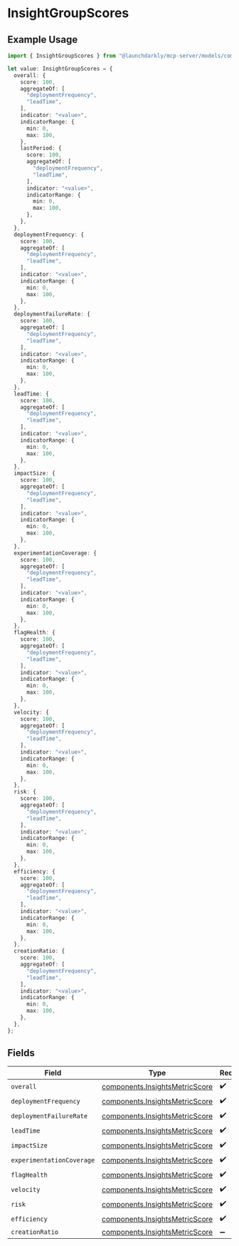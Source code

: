# InsightGroupScores

## Example Usage

```typescript
import { InsightGroupScores } from "@launchdarkly/mcp-server/models/components";

let value: InsightGroupScores = {
  overall: {
    score: 100,
    aggregateOf: [
      "deploymentFrequency",
      "leadTime",
    ],
    indicator: "<value>",
    indicatorRange: {
      min: 0,
      max: 100,
    },
    lastPeriod: {
      score: 100,
      aggregateOf: [
        "deploymentFrequency",
        "leadTime",
      ],
      indicator: "<value>",
      indicatorRange: {
        min: 0,
        max: 100,
      },
    },
  },
  deploymentFrequency: {
    score: 100,
    aggregateOf: [
      "deploymentFrequency",
      "leadTime",
    ],
    indicator: "<value>",
    indicatorRange: {
      min: 0,
      max: 100,
    },
  },
  deploymentFailureRate: {
    score: 100,
    aggregateOf: [
      "deploymentFrequency",
      "leadTime",
    ],
    indicator: "<value>",
    indicatorRange: {
      min: 0,
      max: 100,
    },
  },
  leadTime: {
    score: 100,
    aggregateOf: [
      "deploymentFrequency",
      "leadTime",
    ],
    indicator: "<value>",
    indicatorRange: {
      min: 0,
      max: 100,
    },
  },
  impactSize: {
    score: 100,
    aggregateOf: [
      "deploymentFrequency",
      "leadTime",
    ],
    indicator: "<value>",
    indicatorRange: {
      min: 0,
      max: 100,
    },
  },
  experimentationCoverage: {
    score: 100,
    aggregateOf: [
      "deploymentFrequency",
      "leadTime",
    ],
    indicator: "<value>",
    indicatorRange: {
      min: 0,
      max: 100,
    },
  },
  flagHealth: {
    score: 100,
    aggregateOf: [
      "deploymentFrequency",
      "leadTime",
    ],
    indicator: "<value>",
    indicatorRange: {
      min: 0,
      max: 100,
    },
  },
  velocity: {
    score: 100,
    aggregateOf: [
      "deploymentFrequency",
      "leadTime",
    ],
    indicator: "<value>",
    indicatorRange: {
      min: 0,
      max: 100,
    },
  },
  risk: {
    score: 100,
    aggregateOf: [
      "deploymentFrequency",
      "leadTime",
    ],
    indicator: "<value>",
    indicatorRange: {
      min: 0,
      max: 100,
    },
  },
  efficiency: {
    score: 100,
    aggregateOf: [
      "deploymentFrequency",
      "leadTime",
    ],
    indicator: "<value>",
    indicatorRange: {
      min: 0,
      max: 100,
    },
  },
  creationRatio: {
    score: 100,
    aggregateOf: [
      "deploymentFrequency",
      "leadTime",
    ],
    indicator: "<value>",
    indicatorRange: {
      min: 0,
      max: 100,
    },
  },
};
```

## Fields

| Field                                                                            | Type                                                                             | Required                                                                         | Description                                                                      |
| -------------------------------------------------------------------------------- | -------------------------------------------------------------------------------- | -------------------------------------------------------------------------------- | -------------------------------------------------------------------------------- |
| `overall`                                                                        | [components.InsightsMetricScore](../../models/components/insightsmetricscore.md) | :heavy_check_mark:                                                               | N/A                                                                              |
| `deploymentFrequency`                                                            | [components.InsightsMetricScore](../../models/components/insightsmetricscore.md) | :heavy_check_mark:                                                               | N/A                                                                              |
| `deploymentFailureRate`                                                          | [components.InsightsMetricScore](../../models/components/insightsmetricscore.md) | :heavy_check_mark:                                                               | N/A                                                                              |
| `leadTime`                                                                       | [components.InsightsMetricScore](../../models/components/insightsmetricscore.md) | :heavy_check_mark:                                                               | N/A                                                                              |
| `impactSize`                                                                     | [components.InsightsMetricScore](../../models/components/insightsmetricscore.md) | :heavy_check_mark:                                                               | N/A                                                                              |
| `experimentationCoverage`                                                        | [components.InsightsMetricScore](../../models/components/insightsmetricscore.md) | :heavy_check_mark:                                                               | N/A                                                                              |
| `flagHealth`                                                                     | [components.InsightsMetricScore](../../models/components/insightsmetricscore.md) | :heavy_check_mark:                                                               | N/A                                                                              |
| `velocity`                                                                       | [components.InsightsMetricScore](../../models/components/insightsmetricscore.md) | :heavy_check_mark:                                                               | N/A                                                                              |
| `risk`                                                                           | [components.InsightsMetricScore](../../models/components/insightsmetricscore.md) | :heavy_check_mark:                                                               | N/A                                                                              |
| `efficiency`                                                                     | [components.InsightsMetricScore](../../models/components/insightsmetricscore.md) | :heavy_check_mark:                                                               | N/A                                                                              |
| `creationRatio`                                                                  | [components.InsightsMetricScore](../../models/components/insightsmetricscore.md) | :heavy_minus_sign:                                                               | N/A                                                                              |
